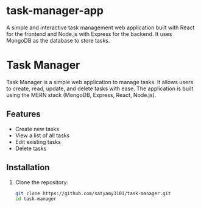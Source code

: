 # task-manager-app
A simple and interactive task management web application built with React for the frontend and Node.js with Express for the backend. It uses MongoDB as the database to store tasks.  
# Task Manager

Task Manager is a simple web application to manage tasks. It allows users to create, read, update, and delete tasks with ease. The application is built using the MERN stack (MongoDB, Express, React, Node.js).

## Features

- Create new tasks
- View a list of all tasks
- Edit existing tasks
- Delete tasks

## Installation

1. Clone the repository:
   ```sh
   git clone https://github.com/satyamy3101/task-manager.git
   cd task-manager
